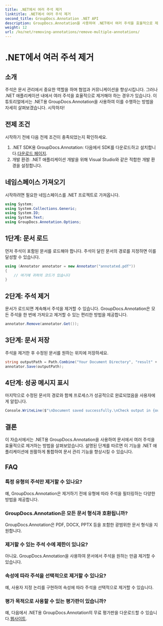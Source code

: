 ```yaml
---
title: .NET에서 여러 주석 제거
linktitle: .NET에서 여러 주석 제거
second_title: GroupDocs.Annotation .NET API
description: GroupDocs.Annotation을 사용하여 .NET에서 여러 주석을 효율적으로 제거하는 방법을 알아보세요. 귀하의 애플리케이션에 원활하게 통합하려면 단계별 튜토리얼을 따르십시오.
weight: 12
url: /ko/net/removing-annotations/remove-multiple-annotations/
---
```


# .NET에서 여러 주석 제거

## 소개
주석은 문서 관리에서 중요한 역할을 하며 협업과 커뮤니케이션을 향상시킵니다. 그러나 .NET 애플리케이션 내에서 여러 주석을 효율적으로 제거해야 하는 경우가 있습니다. 이 튜토리얼에서는 .NET용 GroupDocs.Annotation을 사용하여 이를 수행하는 방법을 자세히 살펴보겠습니다. 시작하자!
## 전제 조건
시작하기 전에 다음 전제 조건이 충족되었는지 확인하세요.
1.  .NET SDK용 GroupDocs.Annotation: 다음에서 SDK를 다운로드하고 설치합니다.[다운로드 페이지](https://releases.groupdocs.com/annotation/net/).
2. 개발 환경: .NET 애플리케이션 개발을 위해 Visual Studio와 같은 적합한 개발 환경을 설정합니다.

## 네임스페이스 가져오기
시작하려면 필요한 네임스페이스를 .NET 프로젝트로 가져옵니다.
```csharp
using System;
using System.Collections.Generic;
using System.IO;
using System.Text;
using GroupDocs.Annotation.Options;
```
## 1단계: 문서 로드
먼저 주석이 포함된 문서를 로드해야 합니다. 주석이 달린 문서의 경로를 지정하면 이를 달성할 수 있습니다.
```csharp
using (Annotator annotator = new Annotator("annotated.pdf"))
{
    // 여기에 귀하의 코드가 있습니다
}
```
## 2단계: 주석 제거
문서가 로드되면 계속해서 주석을 제거할 수 있습니다. GroupDocs.Annotation은 모든 주석을 한 번에 가져오고 제거할 수 있는 편리한 방법을 제공합니다.
```csharp
annotator.Remove(annotator.Get());
```
## 3단계: 문서 저장
주석을 제거한 후 수정된 문서를 원하는 위치에 저장하세요.
```csharp
string outputPath = Path.Combine("Your Document Directory", "result" + Path.GetExtension("input.pdf"));
annotator.Save(outputPath);
```
## 4단계: 성공 메시지 표시
마지막으로 수정된 문서의 경로와 함께 프로세스가 성공적으로 완료되었음을 사용자에게 알립니다.
```csharp
Console.WriteLine($"\nDocument saved successfully.\nCheck output in {outputPath}.");
```

## 결론
이 자습서에서는 .NET용 GroupDocs.Annotation을 사용하여 문서에서 여러 주석을 효율적으로 제거하는 방법을 살펴보았습니다. 설명된 단계를 따르면 이 기능을 .NET 애플리케이션에 원활하게 통합하여 문서 관리 기능을 향상시킬 수 있습니다.
## FAQ
### 특정 유형의 주석만 제거할 수 있나요?
예, GroupDocs.Annotation은 제거하기 전에 유형에 따라 주석을 필터링하는 다양한 방법을 제공합니다.
### GroupDocs.Annotation은 모든 문서 형식과 호환됩니까?
GroupDocs.Annotation은 PDF, DOCX, PPTX 등을 포함한 광범위한 문서 형식을 지원합니다.
### 제거할 수 있는 주석 수에 제한이 있나요?
아니요. GroupDocs.Annotation을 사용하여 문서에서 주석을 원하는 만큼 제거할 수 있습니다.
### 속성에 따라 주석을 선택적으로 제거할 수 있나요?
예, 사용자 지정 논리를 구현하여 속성에 따라 주석을 선택적으로 제거할 수 있습니다.
### 평가 목적으로 사용할 수 있는 평가판이 있습니까?
 예, 다음에서 .NET용 GroupDocs.Annotation의 무료 평가판을 다운로드할 수 있습니다.[웹사이트](https://releases.groupdocs.com/annotation/net/).